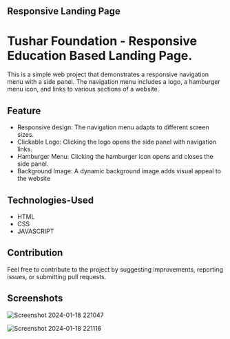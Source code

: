 
## Responsive Landing Page 

# Tushar Foundation - Responsive Education Based Landing Page.
This is a simple web project that demonstrates a responsive navigation menu with a side panel. The navigation menu includes a logo, a hamburger menu icon, and links to various sections of a website.

## Feature
* Responsive design: The navigation menu adapts to different screen sizes.
* Clickable Logo: Clicking the logo opens the side panel with navigation links.
* Hamburger Menu: Clicking the hamburger icon opens and closes the side panel.
* Background Image: A dynamic background image adds visual appeal to the website


## Technologies-Used
* HTML
* CSS
* JAVASCRIPT
  
## Contribution

Feel free to contribute to the project by suggesting improvements, reporting issues, or submitting pull requests.

## Screenshots
  
![Screenshot 2024-01-18 221047](https://github.com/Tusharbhosalehub/PRODIGY_WD_01/assets/114877970/f242d92f-a15a-4344-9d9c-3e3efc2b7066)


![Screenshot 2024-01-18 221116](https://github.com/Tusharbhosalehub/PRODIGY_WD_01/assets/114877970/05caef52-bc79-47e2-91bd-6a1ffd560e39)


